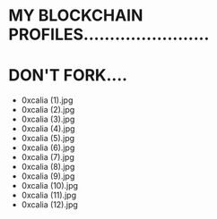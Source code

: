 # MY BLOCKCHAIN PROFILES........................
# DON'T FORK....
- 0xcalia (1).jpg
- 0xcalia (2).jpg
- 0xcalia (3).jpg
- 0xcalia (4).jpg
- 0xcalia (5).jpg
- 0xcalia (6).jpg
- 0xcalia (7).jpg
- 0xcalia (8).jpg
- 0xcalia (9).jpg
- 0xcalia (10).jpg
- 0xcalia (11).jpg
- 0xcalia (12).jpg

